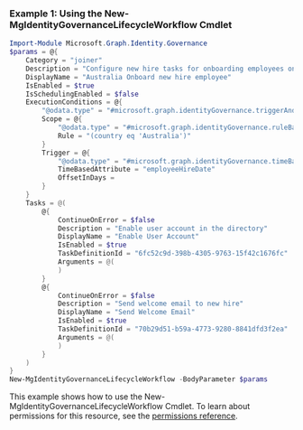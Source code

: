 ### Example 1: Using the New-MgIdentityGovernanceLifecycleWorkflow Cmdlet
```powershell
Import-Module Microsoft.Graph.Identity.Governance
$params = @{
	Category = "joiner"
	Description = "Configure new hire tasks for onboarding employees on their first day"
	DisplayName = "Australia Onboard new hire employee"
	IsEnabled = $true
	IsSchedulingEnabled = $false
	ExecutionConditions = @{
		"@odata.type" = "#microsoft.graph.identityGovernance.triggerAndScopeBasedConditions"
		Scope = @{
			"@odata.type" = "#microsoft.graph.identityGovernance.ruleBasedSubjectSet"
			Rule = "(country eq 'Australia')"
		}
		Trigger = @{
			"@odata.type" = "#microsoft.graph.identityGovernance.timeBasedAttributeTrigger"
			TimeBasedAttribute = "employeeHireDate"
			OffsetInDays = 
		}
	}
	Tasks = @(
		@{
			ContinueOnError = $false
			Description = "Enable user account in the directory"
			DisplayName = "Enable User Account"
			IsEnabled = $true
			TaskDefinitionId = "6fc52c9d-398b-4305-9763-15f42c1676fc"
			Arguments = @(
			)
		}
		@{
			ContinueOnError = $false
			Description = "Send welcome email to new hire"
			DisplayName = "Send Welcome Email"
			IsEnabled = $true
			TaskDefinitionId = "70b29d51-b59a-4773-9280-8841dfd3f2ea"
			Arguments = @(
			)
		}
	)
}
New-MgIdentityGovernanceLifecycleWorkflow -BodyParameter $params
```
This example shows how to use the New-MgIdentityGovernanceLifecycleWorkflow Cmdlet.
To learn about permissions for this resource, see the [permissions reference](/graph/permissions-reference).

